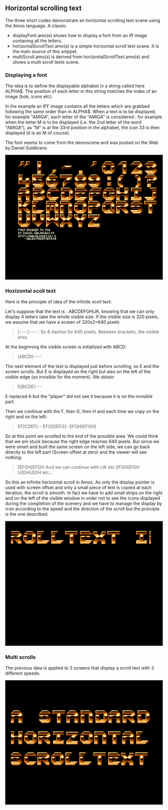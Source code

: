 ## Horizontal scrolling text

The three short codes demonstrate an horizontal scrolling text scene using the Amos language. A classic.

- displayFont.amo(s) shows how to display a font from an iff image contaning all the letters.
- horizontalScrollText.amo(s) is a simple horizontal scroll text scene. It is the main source of this snippet.
- multiScroll.amo(s) is derived from horizontalScrollText.amo(s) and shows a multi scroll texts scene.

### Displaying a font

The idea is to define the displayable alphabet in a string called here ALPHA$.
The position of each letter in this string matches the index of an image (bob, icons etc).

In the example an IFF image contains all the letters which are grabbed following the same order than in ALPHA$.
When a text is to be displayed, for example "AMIGA", each letter of the "AMIGA" is considered : for example when the letter M is to 
be displayed (i.e. the 2nd letter of the word "AMIGA"), as "M" is at the 33rd position in the alphabet, the icon 33 is then displayed (it is an M of course).

The font seems to come from the demoscene and was posted on the Web by Daniel Guldkrans.  

![Font](readImg/font.png)

### Hozizontal scoll text

Here is the principle of idea of the infinite scoll text:

Let's suppose that the text is : ABCDEFGHIJK, knowing that we can only display 4 letters take the whole visible size. If the visible size is 320 pixels, we assume that we have a screen of 320x2=640 pixels
> [----]---- : So 8 dashes for 640 pixels. Between brackets, the visible area.

At the beginning the visible screen is initialized with ABCD:
> [ABCD]----

The next element of the text is displayed just before scrolling, so E and the screen scrolls. But E is displayed on the right but also on the left of the visible edge (so invisible for the moment).
We obtain:
> E[BCDE]---

E replaced A but the "player" did not see it because it is on the invisible part.

Then we continue with the F, then G, then H and each time we copy on the right and on the left:
> EF[CDEF]--
> EFG[DEFG]-
> EFGH[EFGH]

So at this point we scrolled to the end of the possible area. We could think that we are stuck because the right edge reaches 640 pixels.
But since we were smart and built the same screen on the left side, we can go back directly to the left part (Screen offset at zero) and the viewer will see nothing:
> [EFGH]EFGH
And we can continue with IJK etc
> I[FGHI]FGH
> IJ[GHIJ]GH etc...

So this an infinite horizontal scroll in Amos. As only the display pointer is used with screen offset and only a small piece of text is copied at each iteration, the scroll is smooth.
In fact we have to add small strips on the right and on the left of the visible window in order not to see the icons displayed during the completion of the scenery and we have to manage the display by icon according to the speed and the direction of the scroll but
the principle is the one described.

![Font](readImg/scrollText.png)

### Multi scrolls

The previous idea is applied to 3 screens that display a scroll text with 3 different speeds. 

![Font](readImg/multiScroll.png)